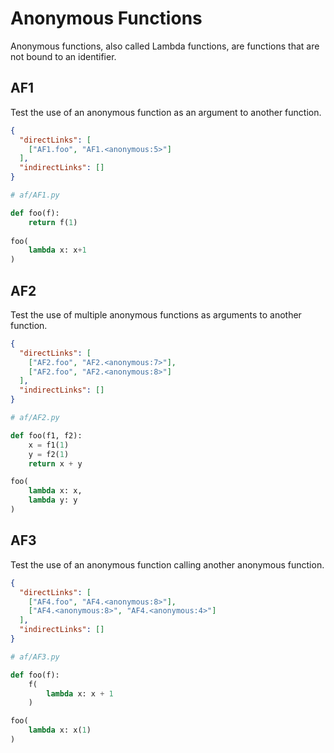 # Anonymous Functions
Anonymous functions, also called Lambda functions, are functions that are not bound to an identifier.

## AF1
[//]: # (MAIN: global)
Test the use of an anonymous function as an argument to another function.

```json
{
  "directLinks": [
    ["AF1.foo", "AF1.<anonymous:5>"]
  ],
  "indirectLinks": []
}
```
```python
# af/AF1.py

def foo(f):
    return f(1)
    
foo(
    lambda x: x+1
)
```
[//]: # (END)

## AF2
[//]: # (MAIN: global)
Test the use of multiple anonymous functions as arguments to another function.

```json
{
  "directLinks": [
    ["AF2.foo", "AF2.<anonymous:7>"],
    ["AF2.foo", "AF2.<anonymous:8>"]
  ],
  "indirectLinks": []
}
```
```python
# af/AF2.py

def foo(f1, f2):
    x = f1(1)
    y = f2(1)
    return x + y

foo(
    lambda x: x, 
    lambda y: y
)
```
[//]: # (END)

## AF3
[//]: # (MAIN: global)
Test the use of an anonymous function calling another anonymous function.

```json
{
  "directLinks": [
    ["AF4.foo", "AF4.<anonymous:8>"],
    ["AF4.<anonymous:8>", "AF4.<anonymous:4>"]
  ],
  "indirectLinks": []
}
```
```python
# af/AF3.py

def foo(f):
    f(
        lambda x: x + 1
    )

foo(
    lambda x: x(1)
)
```
[//]: # (END)
